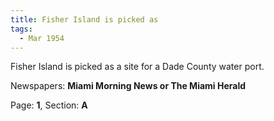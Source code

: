 ```yaml
---  
title: Fisher Island is picked as  
tags:  
  - Mar 1954  
---  
```

  
Fisher Island is picked as a site for a Dade County water port.  
  
Newspapers: **Miami Morning News or The Miami Herald**  
  
Page: **1**, Section: **A** 
